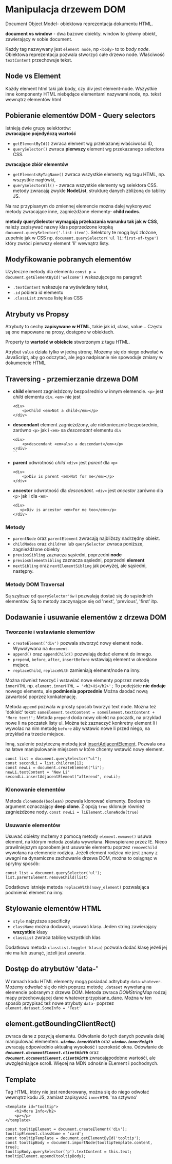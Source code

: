 # Manipulacja drzewem DOM
Document Object Model- obiektowa reprezentacja dokumentu HTML.

**document vs window** - dwa bazowe obiekty. window to główny obiekt, zawierający w sobie document.

Każdy tag nazwywany jest `element node`, np `<body>` to to *body node*. Obiektowa reprezentacja pozwala stworzyć całe drzewo node. Właściwość `textContent` przechowuje tekst. 

## Node vs Element
Każdy element html taki jak body, czy div jest element-node. Wszystkie inne komponenty HTML niebędące elementami nazywami node, np. tekst wewnątrz elementów html

## Pobieranie elementów DOM - Query selectors
Istnieją dwie grupy selektorów:  
**zwracające pojedyńczą wartość**  
- `getElementById()` zwraca element wg przekazanej właściwości ID,
- `querySelector()` zwraca **pierwszy** element wg przekazanego selectora CSS.

**zwracające zbiór elementów**
- `getElementsByTagName()` zwraca wszystkie elementy wg tagu HTML, np. wszystkie nagłówki,
- `querySelectorAll()` - zwraca wszystkie elementy wg selektora CSS.
metody zwracają zwykle **NodeList**, strukturę danych zbliżoną do tablicy JS. 

Na raz przypisanym do zmiennej elemencie można dalej wykonywać metody zwracające inne, zagnieżdżone elementy- **child nodes**.

**metody querySelector wymagają przekazania warunku tak jak w CSS**, należy zapisywać nazwy klas poprzedzone kropką `document.querySelector('.list-item')`. Selektory te mogą być złożone, zupełnie jak w CSS np. `document.querySelector('ul li:first-of-type')` który zwróci pierwszy element 'li' wewnątrz listy. 

## Modyfikowanie pobranych elementów
Uzyteczne metody dla elementu `const p = document.getElementById('welcome')` wskazującego na paragraf:
- `.textContent` wskazuje na wyświetlany tekst,
- `.id` pobiera id elementu
- `.classList` zwraca listę klas CSS

## Atrybuty vs Propsy
Atrybuty to cechy **zapisywane w HTML**, takie jak id, class, value...
Często są one mapowane na prosy, dostępne w obiektach. 

Property to **wartość w obiekcie** stworzonym z tagu HTML.

Atrybut `value` działa tylko w jedną stronę. Możemy się do niego odwołać w JavaScript, aby go odczytać, ale jego nadpisanie nie spowoduje zmiany w dokumencie HTML

## Traversing - przemierzanie drzewa DOM
- **child** element zagnieżdzony bezpośrednio w innym elemencie. `<p>` jest *child* elementu `div`. `<em>` nie jest
    ```
    <div>
        <p>Child <em>Not a child</em></p>
    </div>    
    ```
- **descendant** element zagnieżdżony, ale niekoniecznie bezpośrednio, zarówno `<p>` jak i `<em>` sa *descendant* elementu `div`
    ```
    <div>
        <p>descendant <em>also a descendant</em></p>
    </div>    
    ``
- **parent** odwrotność *child* `<div>` jest *parent* dla `<p>`
    ```
    <div>
        <p>Div is parent <em>Not for me</em></p>
    </div>    
    ```
- **ancestor** odwrotność dla *descendant*. `<div>` jest *ancestor* zarówno dla `<p>` jak i dla `<em>`
     ```
    <div>
        <p>Div is ancestor <em>For me too</em></p>
    </div>    
    ```

### Metody
- `parentNode` oraz `parentElement` zwracają najbliższy nadrzędny obiekt.
- `childNodes` oraz `children` lub `querySelector` zwraca poniższe, zagnieżdżone obiekty
- `previosSibling` zaznacza sąsiedni, poprzedni **node**
- `previosElementSibling` zaznacza sąsiedni, poprzedni **element**
- `nextSibling` oraz `nextElementSibling` jak powyżej, ale sąsiedni, następny.

### Metody  DOM Traversal
Są szybsze od `querySelector'ów` i pozwalają dostać się do sąsiednich elementów.
Są to metody zaczynające się od 'next', 'previous', 'first' itp. 

## Dodawanie i usuwanie elementów z drzewa DOM

### Tworzenie i wstawianie elementów
- `createElement('div')` pozwala stworzyć nowy element node. Wywoływana na `document`.  
- `append()` oraz `appendChild()` pozwalają dodać element do innego. 
- `prepend`, `before`, `after`, `insertBefore` wstawiają element w określone mejsce.
- `replaceChild`, `replaceWith` zamieniają element/node na inny.  
  
Można również tworzyć i wstawiać nowe elementy poprzez metodę `innerHTML` np. `element.innerHTML = '<h2>Hi</h2>';` To podejśćie **nie dodaje** nowego elementu, ale **podmienia poprzednie** Można daodać nową zawartość poprzez konkatenację. 

Metoda `append` pozwala w prosty sposób tworzyć text node. Można też 'dokleić' tekst:
`someElement.textContent = someElement.textContent + 'More text!';`
Metoda `prepend` doda nowy obiekt na poczatk, na przyklad nowe li na poczatek listy ul. Można też zaznaczyć konkretny element li i wywolac na nim metodę `before` aby wstawic nowe li przed niego, na przykład na trzecie miejsce.  
  
Inną, szalenie pożyteczną metodą jest [insertAdjacentElement](https://developer.mozilla.org/en-US/docs/Web/API/Element/insertAdjacentElement). Pozwala ona na łatwe manipulowanie miejscem w które chcemy wstawić nowy element.

```
const list = document.querySelector("ul");
const secondLi = list.children[1];
const newLi = document.createElement("li");
newLi.textContent = "New Li"
secondLi.insertAdjacentElement("afterend", newLi);
```

### Klonowanie elementów
Metoda `cloneNode(boolean)` pozwala klonować elementy. Boolean to argument oznaczający **deep clone**. Z opcją `true` sklonuje również zagnieżdżone nody. 
`const newLi = liElement.cloneNode(true)`

### Usuwanie elementów
Usuwać obiekty możemy z pomocą metody `element.ewmove()` usuwa element, na którym metoda została wywołana. Niewspierane przez IE. Nieco prawilniejszym sposobem jest usuwanie elementu poprzez `removeChild` wywołana na elemencie rodzica. Jeżeli element rodzica nie jest znany z uwagni na dynamiczne zachowanie drzewa DOM, można to osiągnąc w sprytny sposób: 
```
const list = document.querySelector('ul');
list.parentElement.removeChild(list)
```

Dodatkowo istnieje metoda `replaceWith(nowy_element)` pozwalająca podmienić element na inny.

## Stylowanie elementów HTML 
- `style` najzyższe specificity
- `className` można dodawać, usuwać klasy. Jeden string zawierający **wszystkie** klasy
- `classList` zwraca tablicę wszystkich klas

Dodatkowo metoda `classList.toggle('klasa)` pozwala dodać klasę jeżeli jej nie ma lub usunąć, jeżeli jest zawarta. 
  
## Dostęp do atrybutów 'data-'
W ramach kodu HTML elementy mogą posiadać adtrybuty `data-whatever`. Możemy odwołać się do nich poprzez metodę `.dataset` wywołaną na elemencie pobranym z drzewa DOM. Metoda zwraca *DOMStringMap* rodzaj mapy przechowującej dane whatever:przypisane_dane. Można w ten sposób przypisać też nowe atrybuty `data-` poprzez `element.dataset.SomeInfo = 'Test'`

## element.getBoundingClientRect()
zwraca dane z pozycją elementu. Odwołanie do tych danych pozwala dalej manipulować elementem. 
***`window.innerWidth`*** oraz ***`window.innerHeigth`*** zwracają odpowiednio aktualną wysokość i szerokość okna. Odowłanie do ***`document.documentElement.clientWidth`*** oraz ***`document.documentElement.clientWidth`*** zwracająpodobne wartośći, ale uwzględniające scroll. Więcej na MDN odnośnie ELement i pochodnych. 

## Template
Tag HTML, który nie jest renderowany, można się do niego odwołać wewnątrz kodu JS, zamiast zapisywać `innerHTML` 'na sztywno'
```
<template id="tooltip">
    <h2>More Info</h2>
    <p></p>
</template>
```
```
const tooltipElement = document.createElement('div');
tooltipElement.className = 'card';
const tooltipTemplate = document.getElementById('tooltip');
const tooltipBody = document.importNode(tooltipTemplate.content, true);
tooltipBody.querySelector('p').textContent = this.text;
tooltipElement.append(tooltipBody);
```